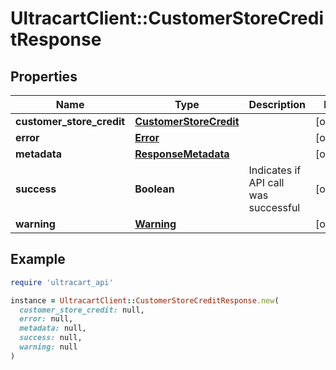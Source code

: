 # UltracartClient::CustomerStoreCreditResponse

## Properties

| Name | Type | Description | Notes |
| ---- | ---- | ----------- | ----- |
| **customer_store_credit** | [**CustomerStoreCredit**](CustomerStoreCredit.md) |  | [optional] |
| **error** | [**Error**](Error.md) |  | [optional] |
| **metadata** | [**ResponseMetadata**](ResponseMetadata.md) |  | [optional] |
| **success** | **Boolean** | Indicates if API call was successful | [optional] |
| **warning** | [**Warning**](Warning.md) |  | [optional] |

## Example

```ruby
require 'ultracart_api'

instance = UltracartClient::CustomerStoreCreditResponse.new(
  customer_store_credit: null,
  error: null,
  metadata: null,
  success: null,
  warning: null
)
```

